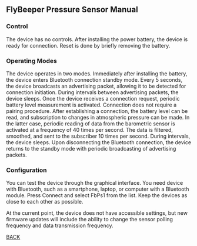 ## FlyBeeper Pressure Sensor Manual

### Control

The device has no controls. After installing the power battery, the device is ready for connection. Reset is done by briefly removing the battery.

### Operating Modes

The device operates in two modes. Immediately after installing the battery, the device enters Bluetooth connection standby mode. Every 5 seconds, the device broadcasts an advertising packet, allowing it to be detected for connection initiation. During intervals between advertising packets, the device sleeps. Once the device receives a connection request, periodic battery level measurement is activated. Connection does not require a pairing procedure. After establishing a connection, the battery level can be read, and subscription to changes in atmospheric pressure can be made. In the latter case, periodic reading of data from the barometric sensor is activated at a frequency of 40 times per second. The data is filtered, smoothed, and sent to the subscriber 10 times per second. During intervals, the device sleeps. Upon disconnecting the Bluetooth connection, the device returns to the standby mode with periodic broadcasting of advertising packets.

### Configuration

You can test the device through the graphical interface. You need device with Bluetooth, such as a smartphone, laptop, or computer with a Bluetooth module. Press Connect and select FbPs1 from the list. Keep the devices as close to each other as possible.

At the current point, the device does not have accessible settings, but new firmware updates will include the ability to change the sensor polling frequency and data transmission frequency.

[BACK](/devices/fbps1)
